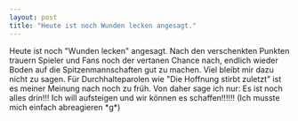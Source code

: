 ```yaml
---
layout: post
title: "Heute ist noch Wunden lecken angesagt."
---
```


Heute ist noch "Wunden lecken" angesagt. Nach den verschenkten Punkten trauern Spieler und Fans noch der vertanen Chance nach, endlich wieder Boden auf die Spitzenmannschaften gut zu machen. Viel bleibt mir dazu nicht zu sagen. Für Durchhalteparolen wie "Die Hoffnung stirbt zuletzt" ist es meiner Meinung nach noch zu früh. Von daher sage ich nur: Es ist noch alles drin!!! Ich will aufsteigen und wir können es schaffen!!!!!! (Ich musste mich einfach abreagieren \*g\*)
